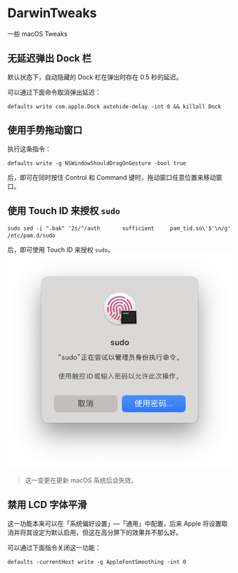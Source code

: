 # DarwinTweaks
一些 macOS Tweaks

## 无延迟弹出 Dock 栏

默认状态下，自动隐藏的 Dock 栏在弹出时存在 0.5 秒的延迟。

可以通过下面命令取消弹出延迟：

```shell
defaults write com.apple.Dock autohide-delay -int 0 && killall Dock
```

## 使用手势拖动窗口

执行这条指令：

```shell
defaults write -g NSWindowShouldDragOnGesture -bool true
```

后，即可在同时按住 Control 和 Command 键时，拖动窗口任意位置来移动窗口。

## 使用 Touch ID 来授权 `sudo`

```shell
sudo sed -i ".bak" '2s/^/auth       sufficient     pam_tid.so\'$'\n/g' /etc/pam.d/sudo
```

后，即可使用 Touch ID 来授权 `sudo`。 ![Sudo with Touch ID](./README.assets/%E6%88%AA%E5%B1%8F2023-04-24%20%E4%B8%8B%E5%8D%881.34.34.png)

> 这一变更在更新 macOS 系统后会失效。

## 禁用 LCD 字体平滑

这一功能本来可以在「系统偏好设置」—「通用」中配置，后来 Apple 将设置取消并将其设定为默认启用，但这在高分屏下的效果并不那么好。

可以通过下面指令关闭这一功能：

```shell
defaults -currentHost write -g AppleFontSmoothing -int 0
```

